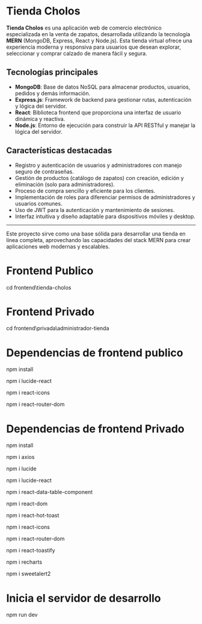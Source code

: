 # Tienda Cholos

**Tienda Cholos** es una aplicación web de comercio electrónico especializada en la venta de zapatos, desarrollada utilizando la tecnología **MERN** (MongoDB, Express, React y Node.js). Esta tienda virtual ofrece una experiencia moderna y responsiva para usuarios que desean explorar, seleccionar y comprar calzado de manera fácil y segura.

## Tecnologías principales

- **MongoDB**: Base de datos NoSQL para almacenar productos, usuarios, pedidos y demás información.
- **Express.js**: Framework de backend para gestionar rutas, autenticación y lógica del servidor.
- **React**: Biblioteca frontend que proporciona una interfaz de usuario dinámica y reactiva.
- **Node.js**: Entorno de ejecución para construir la API RESTful y manejar la lógica del servidor.

## Características destacadas

- Registro y autenticación de usuarios y administradores con manejo seguro de contraseñas.
- Gestión de productos (catálogo de zapatos) con creación, edición y eliminación (solo para administradores).
- Proceso de compra sencillo y eficiente para los clientes.
- Implementación de roles para diferenciar permisos de administradores y usuarios comunes.
- Uso de JWT para la autenticación y mantenimiento de sesiones.
- Interfaz intuitiva y diseño adaptable para dispositivos móviles y desktop.

---

Este proyecto sirve como una base sólida para desarrollar una tienda en línea completa, aprovechando las capacidades del stack MERN para crear aplicaciones web modernas y escalables.


# Frontend Publico
cd frontend\tienda-cholos

# Frontend Privado
cd frontend\privada\administrador-tienda

# Dependencias de frontend publico
npm install

npm i lucide-react

npm i react-icons

npm i react-router-dom


# Dependencias de frontend Privado

npm install

npm i axios

npm i lucide

npm i lucide-react

npm i react-data-table-component

npm i react-dom

npm i react-hot-toast

npm i react-icons

npm i react-router-dom

npm i react-toastify

npm i recharts

npm i sweetalert2


# Inicia el servidor de desarrollo
npm run dev
